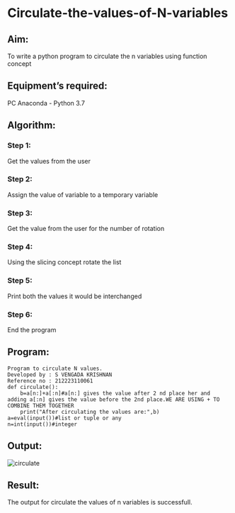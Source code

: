 # Circulate-the-values-of-N-variables
## Aim:
To write a python program to circulate the n variables using function concept
## Equipment’s required:
PC
Anaconda - Python 3.7
## Algorithm: 
### Step 1: 
Get the values from the user
### Step 2: 
Assign the value of variable to a temporary variable
### Step 3: 
Get the value from the user for the number of rotation
### Step 4: 
Using the slicing concept rotate the list

### Step 5: 
Print both the values it would be interchanged
### Step 6: 
End the program
## Program:
```
Program to circulate N values.
Developed by : S VENGADA KRISHNAN
Reference no : 212223110061
def circulate():
    b=a[n:]+a[:n]#a[n:] gives the value after 2 nd place her and adding a[:n] gives the value before the 2nd place.WE ARE USING + TO COMBINE THEM TOGETHER   
    print("After circulating the values are:",b)
a=eval(input())#list or tuple or any
n=int(input())#integer
```
## Output:

![circulate](https://github.com/SVENGADAKRISHNAN/Circulate-the-values-of-N-variables/assets/147473084/fdd6a9c7-faff-4b41-b9ad-023ddd426c63)



## Result:
The output for circulate the values of n variables is successfull.
